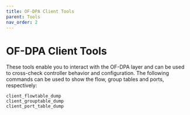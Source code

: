 ```yaml
---
title: OF-DPA Client Tools
parent: Tools
nav_order: 2
---
```


# OF-DPA Client Tools

These tools enable you to interact with the OF-DPA layer and can be used to cross-check controller behavior and configuration. The following commands can be used to show the flow, group tables and ports, respectively:

```
client_flowtable_dump
client_grouptable_dump
client_port_table_dump
```
